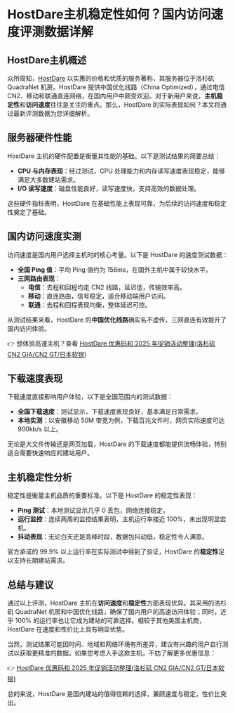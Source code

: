 # HostDare主机稳定性如何？国内访问速度评测数据详解

## HostDare主机概述

众所周知，[HostDare](https://bit.ly/hostdare) 以实惠的价格和优质的服务著称，其服务器位于洛杉矶 QuadraNet 机房。HostDare 提供中国优化线路（China Optimized），通过电信 CN2、移动和联通直连网络，在国内用户中颇受欢迎。对于新用户来说，**主机稳定性**和**访问速度**往往是关注的重点。那么，HostDare 的实际表现如何？本文将通过最新评测数据为您详细解析。

## 服务器硬件性能

HostDare 主机的硬件配置是衡量其性能的基础。以下是测试结果的简要总结：

- **CPU 与内存表现**：经过测试，CPU 处理能力和内存读写速度表现稳定，能够满足大多数建站需求。
- **I/O 读写速度**：磁盘性能良好，读写速度快，支持高效的数据处理。

这些硬件指标表明，HostDare 在基础性能上表现可靠，为后续的访问速度和稳定性奠定了基础。

## 国内访问速度实测

访问速度是国内用户选择主机时的核心考量。以下是 HostDare 的速度测试数据：

- **全国 Ping 值**：平均 Ping 值约为 156ms，在国外主机中属于较快水平。
- **三网路由表现**：
  - **电信**：去程和回程均走 CN2 线路，延迟低，传输效率高。
  - **移动**：直连路由，信号稳定，适合移动端用户访问。
  - **联通**：去程和回程表现均衡，整体延迟可控。

从测试结果来看，HostDare 的**中国优化线路**确实名不虚传，三网直连有效提升了国内访问体验。

👉 想体验高速主机？查看 [HostDare 优惠码和 2025 年促销活动整理(洛杉矶 CN2 GIA/CN2 GT/日本软银)](https://bit.ly/hostdare)

## 下载速度表现

下载速度直接影响用户体验，以下是全国范围内的测试数据：

- **全国下载速度**：测试显示，下载速度表现良好，基本满足日常需求。
- **本地实测**：以安徽移动 50M 带宽为例，下载百兆文件时，网页实际速度可达 900kb/s 以上。

无论是大文件传输还是网页加载，HostDare 的下载速度都能提供流畅体验，特别适合需要快速响应的建站用户。

## 主机稳定性分析

稳定性是衡量主机品质的重要标准。以下是 HostDare 的稳定性表现：

- **Ping 测试**：本地测试显示几乎 0 丢包，网络连接稳定。
- **运行监控**：连续两周的监控结果表明，主机运行率接近 100%，未出现明显宕机。
- **抖动表现**：无论白天还是高峰时段，数据包抖动低，稳定性令人满意。

官方承诺的 99.9% 以上运行率在实际测试中得到了验证，HostDare 的**稳定性**足以支持长期建站需求。

## 总结与建议

通过以上评测，HostDare 主机在**访问速度**和**稳定性**方面表现优异。其采用的洛杉矶 QuadraNet 机房和中国优化线路，确保了国内用户的高速访问体验；同时，近乎 100% 的运行率也让它成为建站的可靠选择。相较于其他美国主机商，HostDare 在速度和性价比上具有明显优势。

当然，测试结果可能因时间、地域和网络环境有所差异，建议有兴趣的用户自行测试以获取更精准的数据。如果您考虑入手这款主机，不妨了解更多优惠信息：

👉 [HostDare 优惠码和 2025 年促销活动整理(洛杉矶 CN2 GIA/CN2 GT/日本软银)](https://bit.ly/hostdare)

总的来说，HostDare 是国内建站的值得信赖的选择，兼顾速度与稳定，性价比突出。